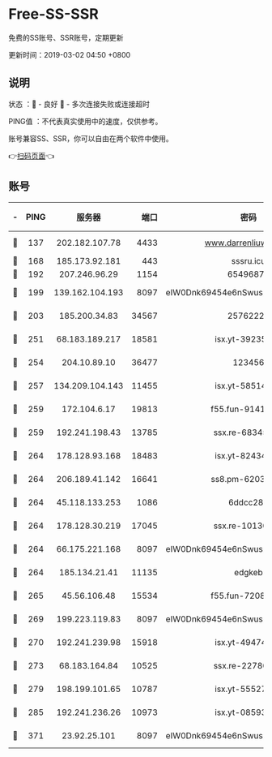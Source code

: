# Free-SS-SSR

免费的SS账号、SSR账号，定期更新

更新时间：2019-03-02 04:50 +0800

## 说明

状态     ：🙂 - 良好 🙁 - 多次连接失败或连接超时

PING值   ：不代表真实使用中的速度，仅供参考。

账号兼容SS、SSR，你可以自由在两个软件中使用。

👉[扫码页面](https://liesauer.github.io/free-ss-ssr.github.io/)👈

## 账号

|-|PING|服务器|端口|密码|加密方式|区域|
|:----:|:----:|:-----:|-----:|:----:|:----:|:----:|
|🙂|137|202.182.107.78|4433|www.darrenliuwei.com|aes-256-cfb|JP|
|🙂|168|185.173.92.181|443|sssru.icu|rc4-md5|RU|
|🙂|192|207.246.96.29|1154|65496879|chacha20|US|
|🙂|199|139.162.104.193|8097|eIW0Dnk69454e6nSwuspv9DmS201tQ0D|aes-256-cfb|JP|
|🙂|203|185.200.34.83|34567|25762225|aes-256-cfb|US|
|🙂|251|68.183.189.217|18581|isx.yt-39235450|aes-256-cfb|SG|
|🙂|254|204.10.89.10|36477|123456|aes-256-cfb|US|
|🙂|257|134.209.104.143|11455|isx.yt-58514874|aes-256-cfb|SG|
|🙂|259|172.104.6.17|19813|f55.fun-91414761|aes-256-cfb|US|
|🙂|259|192.241.198.43|13785|ssx.re-68345510|aes-256-cfb|US|
|🙂|264|178.128.93.168|18483|isx.yt-82434305|aes-256-cfb|SG|
|🙂|264|206.189.41.142|16641|ss8.pm-62032966|aes-256-cfb|SG|
|🙂|264|45.118.133.253|1086|6ddcc286|aes-256-cfb|SG|
|🙂|264|178.128.30.219|17045|ssx.re-10130614|aes-256-cfb|SG|
|🙂|264|66.175.221.168|8097|eIW0Dnk69454e6nSwuspv9DmS201tQ0D|aes-256-cfb|US|
|🙂|264|185.134.21.41|11135|edgkeb|aes-256-cfb|GB|
|🙂|265|45.56.106.48|15534|f55.fun-72089775|aes-256-cfb|US|
|🙂|269|199.223.119.83|8097|eIW0Dnk69454e6nSwuspv9DmS201tQ0D|aes-256-cfb|US|
|🙂|270|192.241.239.98|15918|isx.yt-49474525|aes-256-cfb|US|
|🙂|273|68.183.164.84|10525|ssx.re-22780644|aes-256-cfb|US|
|🙂|279|198.199.101.65|10787|isx.yt-55527234|aes-256-cfb|US|
|🙂|285|192.241.236.26|10973|isx.yt-08593579|aes-256-cfb|US|
|🙂|371|23.92.25.101|8097|eIW0Dnk69454e6nSwuspv9DmS201tQ0D|aes-256-cfb|US|
